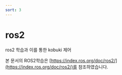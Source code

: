 ```yaml
---
sort: 3
---
```


# ros2

ros2 학습과 이를 통한 kobuki 제어

본 문서의 ROS2학습은 [https://index.ros.org/doc/ros2/](https://index.ros.org/doc/ros2/)를 참조하였습니다.
